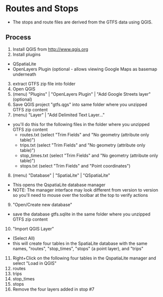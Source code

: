 # Routes and Stops

- The stops and route files are derived from the GTFS data using QGIS.
 
## Process

1. Install QGIS from http://www.qgis.org
2. Install plugins
  - QSpatiaLite
  - OpenLayers Plugin (optional - allows viewing Google Maps as basemap underneath
3. extract GTFS zip file into folder
4. Open QGIS
5. (menu) "Plugins" | "OpenLayers Plugin" | "Add Google Streets layer" (optional)
6. Save QGIS project "gtfs.qgs" into same folder where you unzipped GTFS zip content
7. (menu) "Layer" | "Add Delimited Text Layer..."
  - you'll do this for the following files in the folder where you unzipped GTFS zip content
    - routes.txt (select "Trim Fields" and "No geometry (attribute only table)")
    - trips.txt (select "Trim Fields" and "No geometry (attribute only table)")
    - stop_times.txt (select "Trim Fields" and "No geometry (attribute only table)")
    - stops.txt (select "Trim Fields" and "Point coordinates")
8. (menu) "Database" | "SpatiaLite" | "QSpatiaLite"
  - This opens the QspatiaLite database manager
  - NOTE: The manager interface may look different from version to version so you'll need to mouse over the toolbar at the top to verify actions
9. "Open/Create new database"
  - save the database gtfs.sqlite in the same folder where you unzipped GTFS zip content
10. "Import QGIS Layer"
  - (Select All)
  - this will create four tables in the SpatiaLite database with the same names, "routes", "stop_times", "stops" (a point layer), and "trips"
11. Right+Click on the following four tables in the QspatiaLite manager and select "Load in QGIS"
  1. routes
  2. trips
  3. stop_times
  4. stops
12. Remove the four layers added in stop #7
